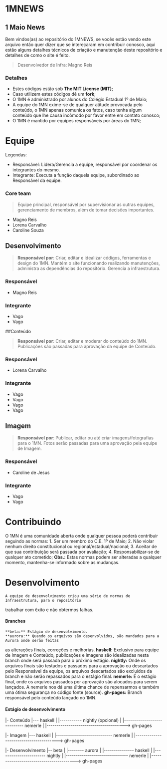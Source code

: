 # 1MNEWS
## 1 Maio News
	
Bem vindos(as) ao repositório do 1MNEWS, se vocês estão vendo este arquivo então quer dizer 
que se intereçaram em contribuir conosco, aqui estão alguns detalhes técnicos de criação
 e manutenção deste repositório e detalhes de como o site é feito.

> Desenvolvedor de Infra: Magno Reis

### Detalhes

- Estes códigos estão sob **The MIT License (MIT)**;
- Caso utilizem estes códigos dê um **fork**;
- O 1MN é administrado por alunos do Colégio Estadual 1º de Maio;
- A equipe do 1MN exime-se de qualquer atitude provocada pelo conteúdo, o 1MN apenas comunica
 os fatos, caso tenha algum conteúdo que lhe causa incômodo por favor entre em contato conosco;
- O 1MN é mantido por equipes responsáveis por áreas do 1MN;

# Equipe
Legendas:
- Responsável: Lidera/Gerencia a equipe, responsável por coordenar os integrantes do mesmo.
- Integrante: Executa a função daquela equipe, subordinado ao Responsável da equipe.

 
### Core team
> Equipe principal, responsável por supervisionar as outras equipes, gerenciamento de membros, 
além  de tomar decisões importantes.

- Magno Reis
- Lorena Carvalho
- Caroline Souza

## Desenvolvimento
> **Responsável por**: Criar, editar e idealizar códigos, ferramentas e design do 1MN. Mantém o
 site funcionando realizando manutenções, administra as dependências do repositório. 
Gerencia a infraestrutura.

### Responsável
- Magno Reis

### Integrante
- Vago
- Vago

##Conteúdo
> **Responsável por**: Criar, editar e moderar do conteúdo do 1MN. Publicações são passadas
 para aprovação da equipe de Conteúdo.

### Responsável
- Lorena Carvalho

### Integrante
- Vago
- Vago
- Vago
- Vago

## Imagem
> **Responsável por**: Publicar, editar ou até criar imagens/fotografias para o 1MN. Fotos serão 
passadas para uma aprovação pela equipe de Imagem.

### Responsável
- Caroline de Jesus

### Integrante
- Vago
- Vago

# Contribuindo

O 1MN é uma comunidade aberta onde qualquer pessoa poderá contribuir seguindo as normas:
	1. Ser um membro do C.E. 1º de Maio;
	2. Não violar nenhum direito constitucional ou regional/estadual/nacional;
	3. Aceitar de que sua contribuição será passada por avaliação;
	4. Responsabilizar-se de qualquer ato cometido;
**Obs.:** Estas normas podem ser alteradas a qualquer momento, mantenha-se informado 
sobre as mudanças.



# Desenvolvimento

	A equipe de desenvolvimento criou uma série de normas de Infraestrutura, para o repositório 
trabalhar com êxito e não obtermos falhas.

#### Branches
	**beta:** Estágio de desenvolvimento.
	**aurora:** Quando os arquivos são desenvolvidos, são mandados para a Aurora onde serão feitas
as alterações finais, correções e melhorias.
	**haskell:** Exclusivo para equipe de Imagem e Conteúdo, publicações e imagens são idealizadas
nesta branch onde será passada para o próximo estágio.
	**nightly:** Onde os arquivos finais são testados e passados para a aprovação ou descartados pelo 
Responsável da equipe, os arquivos descartados são excluídos da branch e não serão repassados para
 o estágio final.
	**nemerle:** É o estágio final, onde os arquivos passados por aprovação são alocados para serem 
lançados. A nemerle nos dá uma última chance de repensarmos e também uma ótima segurança no código 
fonte (source).
	**gh-pages:** Branch responsável pelo conteúdo lançado no 1MN.

#### Estágio de desenvolvimento


|- Conteúdo
|--- haskell |
|----------- nightly (opcional) |
|---------------------------- nemerle |
|---------------------------------------> gh-pages

|- Imagem
|--- haskell |
|---------------------------- nemerle |
|---------------------------------------> gh-pages

|- Desenvolvimento
|-- beta |
|-------- aurora |
|--------------- haskell |
|----------------------- nightly |
|------------------------------- nemerle |
|----------------------------------------> gh-pages



	
